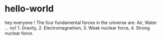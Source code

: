 # hello-world
hey everyone !
The four fundamental forces in the universe are: Air, Water ... no! 1. Gravity, 2. Electromagnetism, 3. Weak nuclear force, 4. Strong nuclear force.
